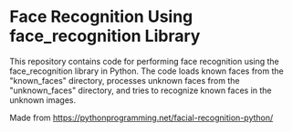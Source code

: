 # Face Recognition Using face_recognition Library 

This repository contains code for performing face recognition using the face_recognition library in Python. The code loads known faces from the "known_faces" directory, processes unknown faces from the "unknown_faces" directory, and tries to recognize known faces in the unknown images.

Made from https://pythonprogramming.net/facial-recognition-python/
